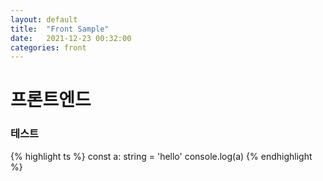```yaml
---
layout: default
title:  "Front Sample"
date:   2021-12-23 00:32:00
categories: front
---
```


# 프론트엔드

### 테스트

{% highlight ts %}
const a: string = 'hello'
console.log(a)
{% endhighlight %}